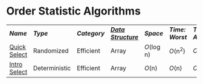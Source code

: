 # Order Statistic Algorithms
<table>
    <tr>
        <td><strong><i>Name</i></strong></td>
        <td><strong><i>Type</i></strong></td>
        <td><strong><i>Category</i></strong></td>
        <td><strong><i><a href="/quickreference/DataStructures/DataStructures">Data Structure</a></i></strong></td>
        <td><strong><i>Space</i></strong></td>
        <td><strong><i>Time: Worst</i></strong></td>
        <td><strong><i>Time: Average</i></strong></td>
    </tr>
    <tr>
        <td><a href="/quickreference/OrderStatistic/QuickSelect/QuickSelect">Quick Select</a></td>
        <td>Randomized</td>
        <td>Efficient</td>
        <td>Array</td>
        <td><i>O</i>(log n)</td>
        <td><i>O</i>(n<sup>2</sup>)</td>
        <td><i>O</i>(n)</td>
    </tr>
    <tr>
        <td><a href="/quickreference/OrderStatistic/IntroSelect/IntroSelect">Intro Select</a></td>
        <td>Deterministic</td>
        <td>Efficient</td>
        <td>Array</td>
        <td><i>O</i>(n)</td>
        <td><i>O</i>(n)</td>
        <td><i>O</i>(n)</td>
    </tr>
</table>